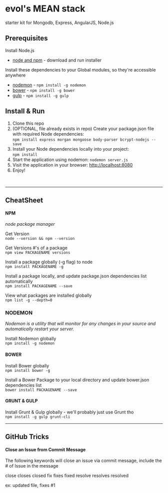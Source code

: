 # evol's MEAN stack
starter kit for Mongodb, Express, AngularJS, Node.js

## Prerequisites
Install Node.js
- [node and npm](http://nodejs.org/) - download and run installer

Install these dependencies to your Global modules, so they're accessible anywhere
- [nodemon](http://nodemon.io/) - `npm install -g nodemon`
- [bower](http://bower.io) - `npm install -g bower`
- [gulp](http://gulpjs.com/) - `npm install -g gulp`


## Install & Run

1. Clone this repo
2. (OPTIONAL, file already exists in repo) Create your package.json file with required Node dependencies:<br>
`npm install express morgan mongoose body-parser bcrypt-nodejs --save`
3. Install your Node dependencies locally into your project:<br>
`npm install`
4. Start the application using nodemon: `nodemon server.js`
5. Visit the application in your browser: [http://localhost:8080](http://localhost:8080)
6. Enjoy!
<br>

---

## CheatSheet

#### NPM
<i>node package manager</i>

Get Version<br>
`node --version && npm --version`

Get Versions #'s of a package<br>
`npm view PACKAGENAME versions`

Install a package globally (-g flag) to node<br>
`npm install PACKAGENAME -g`

Install a package locally, and update package.json dependencies list automatically<br>
`npm install PACKAGENAME --save`

View what packages are installed globally<br>
`npm list -g --depth=0`


### NODEMON
<i>Nodemon is a utility that will monitor for any changes in your source and automatically restart your server.</i>

Install Nodemon globally<br>
`npm install -g nodemon`


#### BOWER

Install Bower globally<br>
`npm install bower -g`

Install a Bower Package to your local directory and update bower.json dependencies  list <br>
`bower install PACKAGENAME --save`




#### GRUNT & GULP

Install Grunt & Gulp globally - we'll probably just use Grunt tho<br>
`npm install -g gulp grunt-cli`


---


## GitHub Tricks


#### Close an Issue from Commit Message
The following keywords will close an issue via commit message, include the # of Issue in the message

close
closes
closed
fix
fixes
fixed
resolve
resolves
resolved

ex: updated file, fixes #1